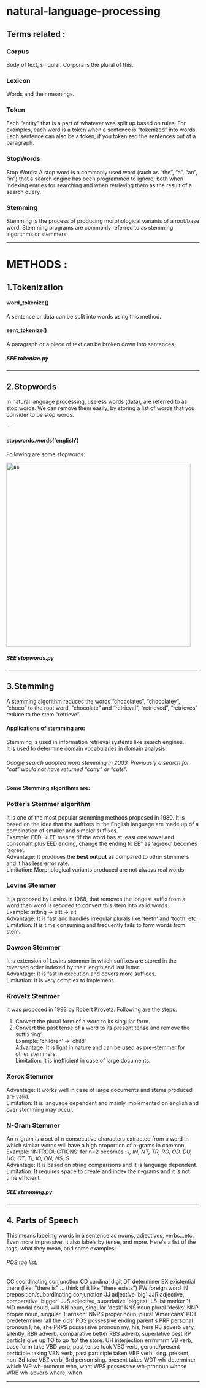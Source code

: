 # natural-language-processing


## Terms related :

### Corpus 
Body of text, singular. Corpora is the plural of this.
### Lexicon 
Words and their meanings.
### Token 
Each “entity” that is a part of whatever was split up based on rules. For examples, each word is a token when a sentence is “tokenized” into words. Each sentence can also be a token, if you tokenized the sentences out of a paragraph.
### StopWords
Stop Words: A stop word is a commonly used word (such as “the”, “a”, “an”, “in”) that a search engine has been programmed to ignore, both when indexing entries for searching and when retrieving them as the result of a search query.
### Stemming
Stemming is the process of producing morphological variants of a root/base word. Stemming programs are commonly referred to as stemming algorithms or stemmers. 

------
# METHODS :

## 1.Tokenization

#### word_tokenize()
A sentence or data can be split into words using this method.

#### sent_tokenize()
A paragraph or a piece of text can be broken down into sentences.  
  
##### SEE tokenize.py

---

## 2.Stopwords
In natural language processing, useless words (data), are referred to as stop words. We can remove them easily, by storing a list of words that you consider to be stop words.  

--
#### stopwords.words('english')  
Following are some stopwords:  
  
<img width="480" alt="aa" src="https://user-images.githubusercontent.com/39124232/42733529-4a40d17c-8850-11e8-980e-f7e0121a435c.PNG">
  
##### SEE stopwords.py

---

## 3.Stemming
A stemming algorithm reduces the words “chocolates”, “chocolatey”, “choco” to the root word, “chocolate” and “retrieval”, “retrieved”, “retrieves” reduce to the stem “retrieve”.

#### Applications of stemming are:

Stemming is used in information retrieval systems like search engines.  
It is used to determine domain vocabularies in domain analysis.  

###### Google search adopted word stemming in 2003. Previously a search for “cat” would not have returned “catty” or “cats”.  

#### Some Stemming algorithms are:
### Potter’s Stemmer algorithm
It is one of the most popular stemming methods proposed in 1980. It is based on the idea that the suffixes in the English language are made up of a combination of smaller and simpler suffixes.  
Example: EED -> EE means “if the word has at least one vowel and consonant plus EED ending, change the ending to EE” as ‘agreed’ becomes ‘agree’.  
Advantage: It produces the **best output** as compared to other stemmers and it has less error rate.  
Limitation:  Morphological variants produced are not always real words.    
### Lovins Stemmer
It is proposed by Lovins in 1968, that removes the longest suffix from a word then word is recoded to convert this stem into valid words.  
Example: sitting -> sitt -> sit  
Advantage: It is fast and handles irregular plurals like 'teeth' and 'tooth' etc.  
Limitation: It is time consuming and frequently fails to form words from stem.  
### Dawson Stemmer
It is extension of Lovins stemmer in which suffixes are stored in the reversed order indexed by their length and last letter.  
Advantage: It is fast in execution and covers more suffices.  
Limitation: It is very complex to implement.  
### Krovetz Stemmer
It was proposed in 1993 by Robert Krovetz. Following are the steps:  
1) Convert the plural form of a word to its singular form.  
2) Convert the past tense of a word to its present tense and remove the suffix ‘ing’.  
Example: ‘children’ -> ‘child’  
Advantage: It is light in nature and can be used as pre-stemmer for other stemmers.  
Limitation: It is inefficient in case of large documents.  
### Xerox Stemmer
Advantage: It works well in case of large documents and stems produced are valid.  
Limitation: It is language dependent and mainly implemented on english and over stemming may occur.  
### N-Gram Stemmer
An n-gram is a set of n consecutive characters extracted from a word in which similar words will have a high proportion of n-grams in common.  
Example: ‘INTRODUCTIONS’ for n=2 becomes : *I, IN, NT, TR, RO, OD, DU, UC, CT, TI, IO, ON, NS, S*  
Advantage: It is based on string comparisons and it is language dependent.   
Limitation: It requires space to create and index the n-grams and it is not time efficient.  
##### SEE stemming.py
---

## 4. Parts of Speech 
This means labeling words in a sentence as nouns, adjectives, verbs...etc. Even more impressive, it also labels by tense, and more. Here's a list of the tags, what they mean, and some examples:

###### POS tag list:

CC	coordinating conjunction
CD	cardinal digit
DT	determiner
EX	existential there (like: "there is" ... think of it like "there exists")
FW	foreign word
IN	preposition/subordinating conjunction
JJ	adjective	'big'
JJR	adjective, comparative	'bigger'
JJS	adjective, superlative	'biggest'
LS	list marker	1)
MD	modal	could, will
NN	noun, singular 'desk'
NNS	noun plural	'desks'
NNP	proper noun, singular	'Harrison'
NNPS	proper noun, plural	'Americans'
PDT	predeterminer	'all the kids'
POS	possessive ending	parent\'s
PRP	personal pronoun	I, he, she
PRP$	possessive pronoun	my, his, hers
RB	adverb	very, silently,
RBR	adverb, comparative	better
RBS	adverb, superlative	best
RP	particle	give up
TO	to	go 'to' the store.
UH	interjection	errrrrrrrm
VB	verb, base form	take
VBD	verb, past tense	took
VBG	verb, gerund/present participle	taking
VBN	verb, past participle	taken
VBP	verb, sing. present, non-3d	take
VBZ	verb, 3rd person sing. present	takes
WDT	wh-determiner	which
WP	wh-pronoun	who, what
WP$	possessive wh-pronoun	whose
WRB	wh-abverb	where, when

---

